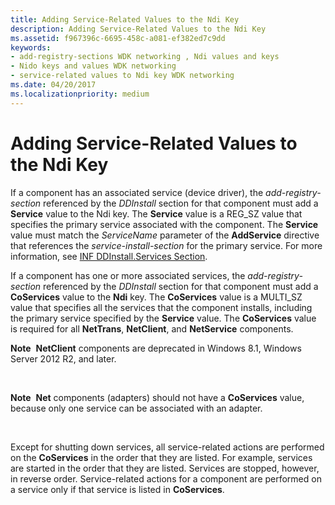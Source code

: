 ```yaml
---
title: Adding Service-Related Values to the Ndi Key
description: Adding Service-Related Values to the Ndi Key
ms.assetid: f967396c-6695-458c-a081-ef382ed7c9dd
keywords:
- add-registry-sections WDK networking , Ndi values and keys
- Nido keys and values WDK networking
- service-related values to Ndi key WDK networking
ms.date: 04/20/2017
ms.localizationpriority: medium
---
```


# Adding Service-Related Values to the Ndi Key





If a component has an associated service (device driver), the *add-registry-section* referenced by the *DDInstall* section for that component must add a **Service** value to the Ndi key. The **Service** value is a REG\_SZ value that specifies the primary service associated with the component. The **Service** value must match the *ServiceName* parameter of the **AddService** directive that references the *service-install-section* for the primary service. For more information, see [INF DDInstall.Services Section](ddinstall-services-section-in-a-network-inf-file.md).

If a component has one or more associated services, the *add-registry-section* referenced by the *DDInstall* section for that component must add a **CoServices** value to the **Ndi** key. The **CoServices** value is a MULTI\_SZ value that specifies all the services that the component installs, including the primary service specified by the **Service** value. The **CoServices** value is required for all **NetTrans**, **NetClient**, and **NetService** components.

**Note**  **NetClient** components are deprecated in Windows 8.1, Windows Server 2012 R2, and later.

 

**Note**  **Net** components (adapters) should not have a **CoServices** value, because only one service can be associated with an adapter.

 

Except for shutting down services, all service-related actions are performed on the **CoServices** in the order that they are listed. For example, services are started in the order that they are listed. Services are stopped, however, in reverse order. Service-related actions for a component are performed on a service only if that service is listed in **CoServices**.

 

 






